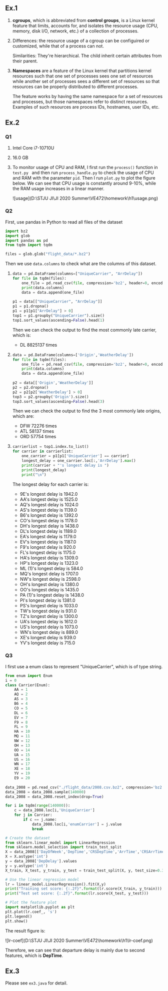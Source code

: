 ## Ex.1

1. **cgroups**, which is abbreviated from **control groups**, is a Linux kernel feature that limits, accounts for, and isolates the resource usage (CPU, memory, disk I/O, network, etc.) of a collection of processes.

2. Differences: the resource usage of a cgroup can be configuired or customized, while that of a process can not.

   Similarities: They're hierarchical. The child inherit certain attributes from their parent.

3. **Namespaces** are a feature of the Linux kernel that partitions kernel resources such that one set of processes sees one set of resources while another set of processes sees a different set of resources so that resources can be properly distributed to different processes.

   The feature works by having the same namespace for a set of resources and processes, but those namespaces refer to distinct resources. Examples of such resources are process IDs, hostnames, user IDs, etc.



## Ex.2

### Q1

1. Intel Core i7-10710U

2. 16.0 GB

3. To monitor usage of CPU and RAM, I first run the `process()` function in `test.py ` and then run `process_handle.py` to check the usage of CPU and RAM with the parameter `pid`. Then I run `plot.py` to plot the figure below. We can see that CPU usage is constantly around 9-10%, while the RAM usage increases in a linear manner.

   ![usage](D:\STJU JI\JI 2020 Summer\VE472\homework\h1\usage.png)

### Q2

First, use pandas in Python to read all files of the dataset

```python
import bz2
import glob
import pandas as pd
from tqdm import tqdm

files = glob.glob("flight_data/*.bz2")
```

Then we use `data.columns` to check what are the columns of this dataset.

1. ```python
   data = pd.DataFrame(columns=["UniqueCarrier", "ArrDelay"])
   for file in tqdm(files):
       one_file = pd.read_csv(file, compression='bz2', header=0, encoding='latin-1', usecols=["UniqueCarrier","ArrDelay"])
       print(data.columns)
       data = data.append(one_file)
       
   p1 = data[["UniqueCarrier", "ArrDelay"]]
   p1 = p1.dropna()
   p1 = p1[p1["ArrDelay"] > 0]
   top1 = p1.groupby("UniqueCarrier").size()
   top1.sort_values(ascending=False).head(1)
   ```

   Then we can check the output to find the most commonly late carrier, which is:

   - DL 8825137 times

2. ```python
   data = pd.DataFrame(columns=['Origin','WeatherDelay'])
   for file in tqdm(files):
       one_file = pd.read_csv(file, compression='bz2', header=0, encoding='latin-1', usecols=[16,25])
       print(data.columns)
       data = data.append(one_file)
       
   p2 = data[['Origin','WeatherDelay']]
   p2 = p2.dropna()
   p2 = p2[p2['WeatherDelay'] > 0]
   top3 = p2.groupby('Origin').size()
   top3.sort_values(ascending=False).head(3)
   ```

   Then we can check the output to find the 3 most commonly late origins, which are:

   - DFW 72276 times
   - ATL 58137 times
   - ORD 57754 times

3. ```python
   carrierlist = top1.index.to_list()
   for carrier in carrierlist:
       one_carrier = p1[p1['UniqueCarrier'] == carrier]
       longest_delay = one_carrier.loc[:,'ArrDelay'].max()
       print(carrier + "'s longest delay is ")
       print(longest_delay)
       print("\n")
   ```

   The longest delay for each carrier is:

   - 9E's longest delay is 1942.0  
   - AA's longest delay is 1525.0  
   - AQ's longest delay is 1024.0  
   - AS's longest delay is 1139.0  
   - B6's longest delay is 1392.0  
   - CO's longest delay is 1178.0  
   - DH's longest delay is 1438.0  
   - DL's longest delay is 1189.0
   - EA's longest delay is 1179.0
   - EV's longest delay is 1187.0  
   - F9's longest delay is 920.0  
   - FL's longest delay is 1175.0  
   - HA's longest delay is 1309.0  
   - HP's longest delay is 1323.0
   - ML (1)'s longest delay is 584.0
   - MQ's longest delay is 1707.0  
   - NW's longest delay is 2598.0  
   - OH's longest delay is 1380.0  
   - OO's longest delay is 1435.0  
   - PA (1)'s longest delay is 1438.0
   - PI's longest delay is  1381.0
   - PS's longest delay is  1033.0
   - TW's longest delay is  931.0
   - TZ's longest delay is  1300.0
   - UA's longest delay is  1612.0 
   - US's longest delay is  1073.0  
   - WN's longest delay is  889.0  
   - XE's longest delay is  939.0  
   - YV's longest delay is  715.0

### Q3

I first use a enum class to represent "UniqueCarrier", which is of type string.

```python
from enum import Enum
i = 0
class Carrier(Enum):
    AA = 1
    AQ = 2
    AS = 3
    B6 = 4
    CO = 5
    DL = 6
    EV = 7
    F9 = 8
    FL = 9
    HA = 10
    MQ = 11
    NW = 12
    OH = 13
    OO = 14
    UA = 15
    US = 16
    WN = 17
    XE = 18
    YV = 19
    E9 = 20
    
data_2008 = pd.read_csv("./flight_data/2008.csv.bz2", compression='bz2', header=0, encoding='latin-1')
data_2008 = data_2008.sample(140000)
data_2008 = data_2008.reset_index(drop=True)

for i in tqdm(range(140000)):
    c = data_2008.loc[i,'UniqueCarrier']
    for j in Carrier:
        if c == j.name:
            data_2008.loc[i,'enumCarrier'] = j.value
            break

# Create the dataset
from sklearn.linear_model import LinearRegression
from sklearn.model_selection import train_test_split
X = data_2008[['DayOfWeek','DepTime','CRSDepTime','ArrTime','CRSArrTime','enumCarrier']].values
X = X.astype('int')
y = data_2008['DepDelay'].values
y = y.astype('int')
X_train, X_test, y_train, y_test = train_test_split(X, y, test_size=0.3, random_state=0)

# Use the linear regression model
lr = linear_model.LinearRegression().fit(X,y)
print("Training set score: {:.2f}".format(lr.score(X_train, y_train)))
print("Test set score: {:.2f}".format(lr.score(X_test, y_test)))

# Plot the feature plot
import matplotlib.pyplot as plt
plt.plot(lr.coef_, 's')
plt.legend()
plt.show()
```

The result figure is:

![lr-coef](D:\STJU JI\JI 2020 Summer\VE472\homework\h1\lr-coef.png)

Therefore, we can see that departure delay is mainly due to second features, which is **DepTime**.

## Ex.3

Please see `ex3.java` for detail.

